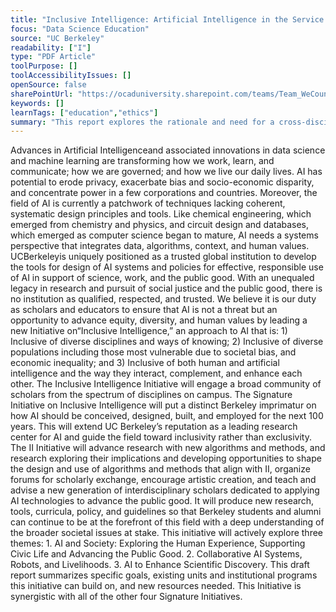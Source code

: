 ```yaml
---
title: "Inclusive Intelligence: Artificial Intelligence in the Service of Science, Work, and the Public Good"
focus: "Data Science Education"
source: "UC Berkeley"
readability: ["I"]
type: "PDF Article"
toolPurpose: []
toolAccessibilityIssues: []
openSource: false
sharePointUrl: "https://ocaduniversity.sharepoint.com/teams/Team_WeCount/Shared%20Documents/Resources%20and%20Tools/Literature%20(curated)/inclusive_intelligence_draft_april_2019.pdf"
keywords: []
learnTags: ["education","ethics"]
summary: "This report explores the rationale and need for a cross-disciplinary AI program at UC Berkley. "
---
```

Advances in Artificial Intelligenceand associated innovations in data science and machine learning are transforming how we work, learn, and communicate; how we are governed; and how we live our daily lives. AI has potential to erode privacy, exacerbate bias and socio-economic disparity, and concentrate power in a few corporations and countries. Moreover, the field of AI is currently a patchwork of techniques lacking coherent, systematic design principles and tools. Like chemical engineering, which emerged from chemistry and physics, and circuit design and databases, which emerged as computer science began to mature, AI needs a systems perspective that integrates data, algorithms, context, and human values. UCBerkeleyis uniquely positioned as a trusted global institution to develop the tools for design of AI systems and policies for effective, responsible use of AI in support of science, work, and the public good. With an unequaled legacy in research and pursuit of social justice and the public good, there is no institution as qualified, respected, and trusted. We believe it is our duty as scholars and educators to ensure that AI is not a threat but an opportunity to advance equity, diversity, and human values by leading a new Initiative on“Inclusive Intelligence,” an approach to AI that is: 1) Inclusive of diverse disciplines and ways of knowing; 2) Inclusive of diverse populations including those most vulnerable due to societal bias, and economic inequality; and 3) Inclusive of both human and artificial intelligence and the way they interact, complement, and enhance each other. The Inclusive Intelligence Initiative will engage a broad community of scholars from the spectrum of disciplines on campus. The Signature Initiative on Inclusive Intelligence will put a distinct Berkeley imprimatur on how AI should be conceived, designed, built, and employed for the next 100 years. This will extend UC Berkeley’s reputation as a leading research center for AI and guide the field toward inclusivity rather than exclusivity. The II Initiative will advance research with new algorithms and methods, and research exploring their implications and developing opportunities to shape the design and use of algorithms and methods that align with II, organize forums for scholarly exchange, encourage artistic creation, and teach and advise a new generation of interdisciplinary scholars dedicated to applying AI technologies to advance the public good. It will produce new research, tools, curricula, policy, and guidelines so that Berkeley students and alumni can continue to be at the forefront of this field with a deep understanding of the broader societal issues at stake. This initiative will actively explore three themes: 1. AI and Society: Exploring the Human Experience, Supporting Civic Life and Advancing the Public Good. 2. Collaborative AI Systems, Robots, and Livelihoods. 3. AI to Enhance Scientific Discovery. This draft report summarizes specific goals, existing units and institutional programs this initiative can build on, and new resources needed. This Initiative is synergistic with all of the other four Signature Initiatives.
